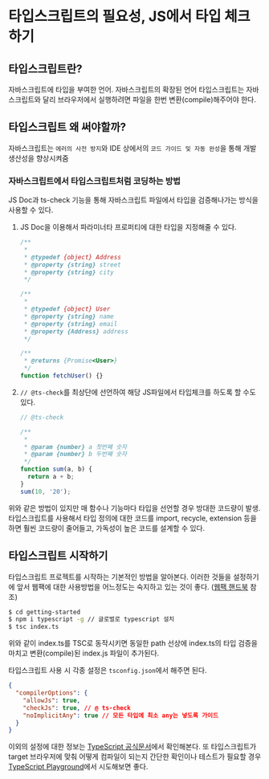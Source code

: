 ﻿# 타입스크립트의 필요성, JS에서 타입 체크하기

## 타입스크립트란?

자바스크립트에 타입을 부여한 언어. 자바스크립트의 확장된 언어
타입스크립트는 자바스크립트와 달리 브라우저에서 실행하려면 파일을 한번 변환(compile)해주어야 한다.

## 타입스크립트 왜 써야할까?

자바스크립트는 `에러의 사전 방지`와 IDE 상에서의 `코드 가이드 및 자동 완성`을 통해 개발 생산성을 향상시켜줌

### 자바스크립트에서 타입스크립트처럼 코딩하는 방법

JS Doc과 ts-check 기능을 통해 자바스크립트 파일에서 타입을 검증해나가는 방식을 사용할 수 있다.

1. JS Doc을 이용해서 파라미너타 프로퍼티에 대한 타입을 지정해줄 수 있다.

   ```jsx
   /**
    *
    * @typedef {object} Address
    * @property {string} street
    * @property {string} city
    */

   /**
    *
    * @typedef {object} User
    * @property {string} name
    * @property {string} email
    * @property {Address} address
    */

   /**
    * @returns {Promise<User>}
    */
   function fetchUser() {}
   ```

2. `// @ts-check`를 최상단에 선언하여 해당 JS파일에서 타입체크를 하도록 할 수도 있다.

   ```jsx
   // @ts-check

   /**
    *
    * @param {number} a 첫번째 숫자
    * @param {number} b 두번째 숫자
    */
   function sum(a, b) {
     return a + b;
   }
   sum(10, '20');
   ```

위와 같은 방법이 있지만 매 함수나 기능마다 타입을 선언할 경우 방대한 코드량이 발생. 타입스크립트를 사용해서 타입 정의에 대한 코드를 import, recycle, extension 등을 하면 훨씬 코드량이 줄어들고, 가독성이 높은 코드를 설계할 수 있다.

## 타입스크립트 시작하기

타입스크립트 프로젝트를 시작하는 기본적인 방법을 알아본다. 이러한 것들을 설정하기에 앞서 웹팩에 대한 사용방법을 어느정도는 숙지하고 있는 것이 좋다. ([웹팩 핸드북](https://joshua1988.github.io/webpack-guide/guide.html) 참조)

```bash
$ cd getting-started
$ npm i typescript -g // 글로벌로 typescript 설치
$ tsc index.ts
```

위와 같이 index.ts를 TSC로 동작시키면 동일한 path 선상에 index.ts의 타입 검증을 마치고 변환(compile)된 index.js 파일이 추가된다.

타입스크립트 사용 시 각종 설정은 `tsconfig.json`에서 해주면 된다.

```json
{
  "compilerOptions": {
    "allowJs": true,
    "checkJs": true, // @ ts-check
    "noImplicitAny": true // 모든 타입에 최소 any는 넣도록 가이드
  }
}
```

이외의 설정에 대한 정보는 [TypeScript 공식문서](https://www.typescriptlang.org/docs/handbook/compiler-options.html)에서 확인해본다.
또 타입스크립트가 target 브라우저에 맞춰 어떻게 컴파일이 되는지 간단한 확인이나 테스트가 필요할 경우 [TypeScript Playground](https://www.typescriptlang.org/play)에서 시도해보면 좋다.
